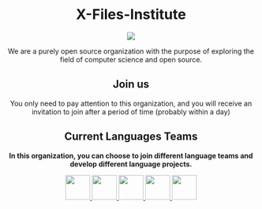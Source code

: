 <div align="center">

#  X-Files-Institute

<img src="https://avatars.githubusercontent.com/u/119553376?s=200&v=4" />

We are a purely open source organization with the purpose of exploring the field of computer science and open source.

## Join us
You only need to pay attention to this organization, and you will receive an invitation to join after a period of time (probably within a day)

## Current Languages Teams
**In this organization, you can choose to join different language teams and develop different language projects.**

<a href="https://github.com/orgs/X-Files-Institute/teams/ocaml">
  <img src="https://raw.githubusercontent.com/ocaml/ocaml-logo/master/Colour/PNG/colour-icon.png" height="50px" width="50px" />
</a>

<a href="https://github.com/orgs/X-Files-Institute/teams/rust">
  <img src="https://rust-lang.org/logos/rust-logo-256x256.png" height="50px" width="50px" />
</a>

<a href="https://github.com/orgs/X-Files-Institute/teams/racket">
  <img src="https://racket-lang.org/img/racket-logo.svg" height="50px" width="50px" />
</a>

<a href="https://github.com/orgs/X-Files-Institute/teams/fsharp">
  <img src="https://fsharp.org/img/logo/fsharp256.png" height="50px" width="50px" />
</a>

<a href="https://github.com/orgs/X-Files-Institute/teams/java">
  <img src="https://icons.iconarchive.com/icons/tatice/cristal-intense/128/Java-icon.png" height="50px" width="50px" />
</a>

</div>
